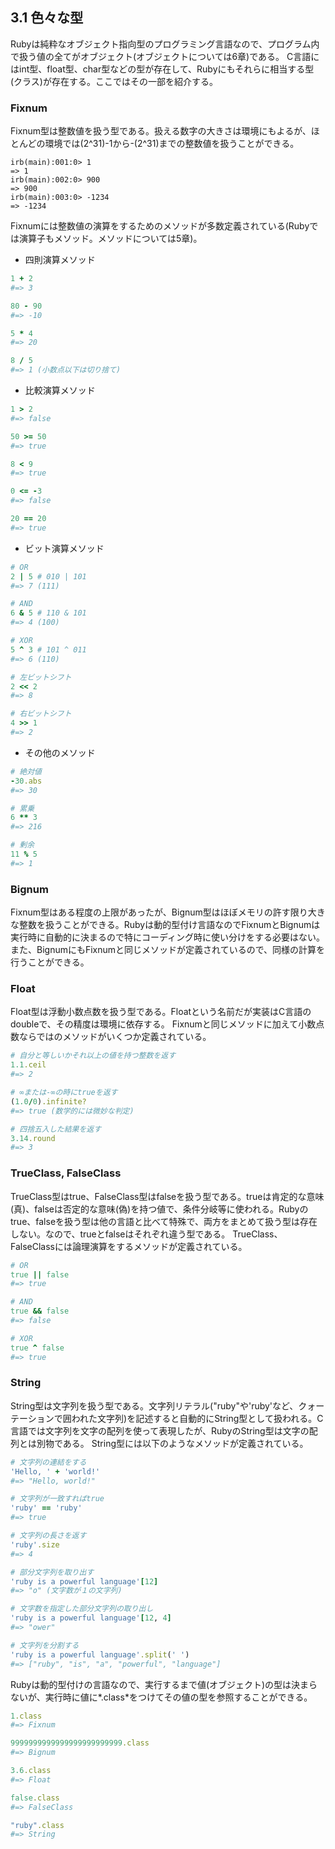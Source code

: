## 3.1 色々な型

Rubyは純粋なオブジェクト指向型のプログラミング言語なので、プログラム内で扱う値の全てがオブジェクト(オブジェクトについては6章)である。
C言語にはint型、float型、char型などの型が存在して、Rubyにもそれらに相当する型(クラス)が存在する。ここではその一部を紹介する。

### Fixnum

Fixnum型は整数値を扱う型である。扱える数字の大きさは環境にもよるが、ほとんどの環境では(2^31)-1から-(2^31)までの整数値を扱うことができる。

```shell
irb(main):001:0> 1
=> 1
irb(main):002:0> 900
=> 900
irb(main):003:0> -1234
=> -1234
```

Fixnumには整数値の演算をするためのメソッドが多数定義されている(Rubyでは演算子もメソッド。メソッドについては5章)。

- 四則演算メソッド

```ruby
1 + 2
#=> 3

80 - 90
#=> -10

5 * 4
#=> 20

8 / 5
#=> 1 (小数点以下は切り捨て)
```

- 比較演算メソッド

```ruby
1 > 2
#=> false

50 >= 50
#=> true

8 < 9
#=> true

0 <= -3
#=> false

20 == 20
#=> true
```

- ビット演算メソッド

```ruby
# OR
2 | 5 # 010 | 101
#=> 7 (111)

# AND
6 & 5 # 110 & 101
#=> 4 (100)

# XOR
5 ^ 3 # 101 ^ 011
#=> 6 (110)

# 左ビットシフト
2 << 2
#=> 8

# 右ビットシフト
4 >> 1
#=> 2
```

- その他のメソッド

```ruby
# 絶対値
-30.abs
#=> 30

# 累乗
6 ** 3
#=> 216

# 剰余
11 % 5
#=> 1
```

### Bignum

Fixnum型はある程度の上限があったが、Bignum型はほぼメモリの許す限り大きな整数を扱うことができる。Rubyは動的型付け言語なのでFixnumとBignumは実行時に自動的に決まるので特にコーディング時に使い分けをする必要はない。
また、BignumにもFixnumと同じメソッドが定義されているので、同様の計算を行うことができる。

### Float

Float型は浮動小数点数を扱う型である。Floatという名前だが実装はC言語のdoubleで、その精度は環境に依存する。
Fixnumと同じメソッドに加えて小数点数ならではのメソッドがいくつか定義されている。

```ruby
# 自分と等しいかそれ以上の値を持つ整数を返す
1.1.ceil
#=> 2

# ∞または-∞の時にtrueを返す
(1.0/0).infinite?
#=> true (数学的には微妙な判定)

# 四捨五入した結果を返す
3.14.round
#=> 3
```

### TrueClass, FalseClass

TrueClass型はtrue、FalseClass型はfalseを扱う型である。trueは肯定的な意味(真)、falseは否定的な意味(偽)を持つ値で、条件分岐等に使われる。Rubyのtrue、falseを扱う型は他の言語と比べて特殊で、両方をまとめて扱う型は存在しない。なので、trueとfalseはそれぞれ違う型である。
TrueClass、FalseClassには論理演算をするメソッドが定義されている。

```ruby
# OR
true || false
#=> true

# AND
true && false
#=> false

# XOR
true ^ false
#=> true
```

### String

String型は文字列を扱う型である。文字列リテラル("ruby"や'ruby'など、クォーテーションで囲われた文字列)を記述すると自動的にString型として扱われる。C言語では文字列を文字の配列を使って表現したが、RubyのString型は文字の配列とは別物である。
String型には以下のようなメソッドが定義されている。

```ruby
# 文字列の連結をする
'Hello, ' + 'world!'
#=> "Hello, world!"

# 文字列が一致すればtrue
'ruby' == 'ruby'
#=> true

# 文字列の長さを返す
'ruby'.size
#=> 4

# 部分文字列を取り出す
'ruby is a powerful language'[12]
#=> "o" (文字数が１の文字列)

# 文字数を指定した部分文字列の取り出し
'ruby is a powerful language'[12, 4]
#=> "ower"

# 文字列を分割する
'ruby is a powerful language'.split(' ')
#=> ["ruby", "is", "a", "powerful", "language"]
```

Rubyは動的型付けの言語なので、実行するまで値(オブジェクト)の型は決まらないが、実行時に値に*.class*をつけてその値の型を参照することができる。

```ruby
1.class
#=> Fixnum

9999999999999999999999999.class
#=> Bignum

3.6.class
#=> Float

false.class
#=> FalseClass

"ruby".class
#=> String
```
